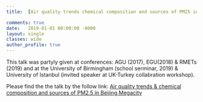 ```yaml
---
title:  [Air quality trends chemical composition and sources of PM25 in Beijing Megacity](https://tuanvvu.github.io/Atmospheric_science_VN/)

comments: true
date:   2019-01-01 00:00:00 -0000
layout: single
classes: wide
author_profile: true
---
```


This talk was partyly given at conferences: AGU (2017), EGU(2018) & RMETs (2019) and at the University of Birmingham (school serminar, 2019)
& University of Istanbul (invited speaker at UK-Turkey collabration workshop).

Please find the the talk by the follow link: [Air quality trends & chemical composition and sources of PM2.5 in Beijing Megacity](https://tuanvvu.github.io/Atmospheric_science_VN/)
